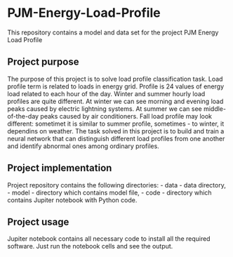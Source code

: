 # PJM-Energy-Load-Profile
  
 This repository contains a model and data set for the project PJM Energy Load Profile
 
 ## Project purpose
 The purpose of this project is to solve load profile classification task.
 Load profile term is related to loads in energy grid. Profile is 24 values of energy load related to each hour of the day.
 Winter and summer hourly load profiles are quite different. At winter we can see morning and evening load peaks caused by electric lightning systems. At summer we can see middle-of-the-day peaks caused by air conditioners. Fall load profile may look different: sometimet it is similar to summer profile, sometimes - to winter, it dependins on weather.
 The task solved in this project is to build and train a neural network that can distinguish different load profiles from one another and identify abnormal ones among ordinary profiles.
 
 ## Project implementation
 Project repository contains the following directories:
	- data - data directory,
	- model - directory which contains model file,
	- code - directory which contains Jupiter notebook with Python code.
	
## Project usage
Jupiter notebook contains all necessary code to install all the required software.
Just run the notebook cells and see the output.

 